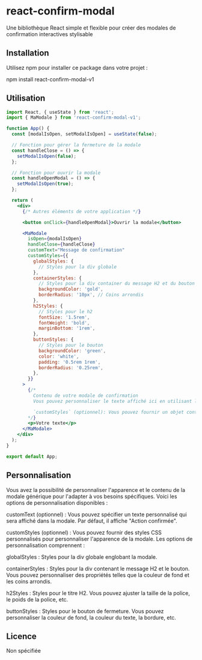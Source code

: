 # react-confirm-modal
Une bibliothèque React simple et flexible pour créer des modales de confirmation interactives stylisable

## Installation
Utilisez npm pour installer ce package dans votre projet :

npm install react-confirm-modal-v1

## Utilisation
```jsx
import React, { useState } from 'react';
import { MaModale } from 'react-confirm-modal-v1';

function App() {
  const [modalIsOpen, setModalIsOpen] = useState(false);

  // Fonction pour gérer la fermeture de la modale
  const handleClose = () => {
    setModalIsOpen(false);
  };

  // Fonction pour ouvrir la modale
  const handleOpenModal = () => {
    setModalIsOpen(true);
  };

  return (
    <div>
      {/* Autres éléments de votre application */}

      <button onClick={handleOpenModal}>Ouvrir la modale</button>

      <MaModale
        isOpen={modalIsOpen}
        handleClose={handleClose}
        customText="Message de confirmation"
        customStyles={{
          globalStyles: {
            // Styles pour la div globale
          },
          containerStyles: {
            // Styles pour la div container du message H2 et du bouton
            backgroundColor: 'gold',
            borderRadius: '10px', // Coins arrondis
          },
          h2Styles: {
            // Styles pour le h2
            fontSize: '1.5rem',
            fontWeight: 'bold',
            marginBottom: '1rem',
          },
          buttonStyles: {
            // Styles pour le bouton
            backgroundColor: 'green',
            color: 'white',
            padding: '0.5rem 1rem',
            borderRadius: '0.25rem',
          },
        }}
      >
        {/*
          Contenu de votre modale de confirmation
          Vous pouvez personnaliser le texte affiché ici en utilisant la propriété `customText` et `customStyles`

          `customStyles` (optionnel): Vous pouvez fournir un objet contenant des styles CSS personnalisés pour personnaliser l'apparence de la modale
        */}
        <p>Votre texte</p>
      </MaModale>
    </div>
  );
}

export default App;

```

## Personnalisation

Vous avez la possibilité de personnaliser l'apparence et le contenu de la modale générique pour l'adapter à vos besoins spécifiques. Voici les options de personnalisation disponibles :

customText (optionnel) : Vous pouvez spécifier un texte personnalisé qui sera affiché dans la modale. Par défaut, il affiche "Action confirmée".

customStyles (optionnel) : Vous pouvez fournir des styles CSS personnalisés pour personnaliser l'apparence de la modale. Les options de personnalisation comprennent :

globalStyles : Styles pour la div globale englobant la modale.

containerStyles : Styles pour la div contenant le message H2 et le bouton. Vous pouvez personnaliser des propriétés telles que la couleur de fond et les coins arrondis.

h2Styles : Styles pour le titre H2. Vous pouvez ajuster la taille de la police, le poids de la police, etc.

buttonStyles : Styles pour le bouton de fermeture. Vous pouvez personnaliser la couleur de fond, la couleur du texte, la bordure, etc.

## Licence

Non spécifiée
